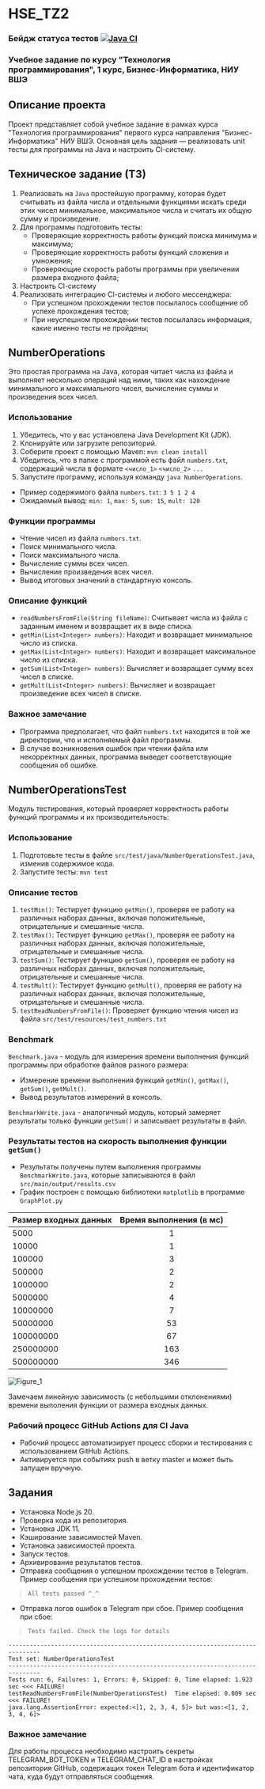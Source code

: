 # HSE_TZ2

### Бейдж статуса тестов [![Java CI](https://github.com/psycndr/TZ2/actions/workflows/ci.yml/badge.svg)](https://github.com/psycndr/TZ2/actions/workflows/ci.yml)

### Учебное задание по курсу "Технология программирования", 1 курс, Бизнес-Информатика, НИУ ВШЭ

## Описание проекта

Проект представляет собой учебное задание в рамках курса "Технология программирования" первого курса направления "Бизнес-Информатика" НИУ ВШЭ. Основная цель задания — реализовать unit тесты для программы на Java и настроить Cl-систему.

## Техническое задание (ТЗ)

1. Реализовать на `Java` простейшую программу, которая будет считывать из файла числа и отдельными функциями искать среди этих чисел минимальное, максимальное числа и считать их общую сумму и произведение.
2. Для программы подготовить тесты:
    - Проверяющие корректность работы функций поиска минимума и максимума;
    - Проверяющие корректность работы функций сложения и умножения;
    - Проверяющие скорость работы программы при увеличении размера входного файла;
3. Настроить Cl-систему
4. Реализовать интеграцию Cl-системы и любого мессенджера:
    - При успешном прохождении тестов посылалось сообщение об успехе прохождения тестов;
    - При неуспешном прохождении тестов посылалась информация, какие именно тесты не пройдены;

## NumberOperations

Это простая программа на Java, которая читает числа из файла и выполняет несколько операций над ними, таких как нахождение минимального и максимального чисел, вычисление суммы и произведения всех чисел.

### Использование

1. Убедитесь, что у вас установлена Java Development Kit (JDK).
2. Клонируйте или загрузите репозиторий.
3. Соберите проект с помощью Maven: `mvn clean install`
4. Убедитесь, что в папке с программой есть файл `numbers.txt`, содержащий числа в формате `<число_1>` `<число_2>` `...`
5. Запустите программу, используя команду `java NumberOperations`.
- Пример содержимого файла `numbers.txt`: `3 5 1 2 4`
- Ожидаемый вывод: `min: 1`, `max: 5`, `sum: 15`, `mult: 120`

### Функции программы

- Чтение чисел из файла `numbers.txt`.
- Поиск минимального числа.
- Поиск максимального числа.
- Вычисление суммы всех чисел.
- Вычисление произведения всех чисел.
- Вывод итоговых значений в стандартную консоль.

### Описание функций

- `readNumbersFromFile(String fileName)`: Считывает числа из файла с заданным именем и возвращает их в виде списка.
- `getMin(List<Integer> numbers)`: Находит и возвращает минимальное число из списка.
- `getMax(List<Integer> numbers)`: Находит и возвращает максимальное число из списка.
- `getSum(List<Integer> numbers)`: Вычисляет и возвращает сумму всех чисел в списке.
- `getMult(List<Integer> numbers)`: Вычисляет и возвращает произведение всех чисел в списке.

### Важное замечание

- Программа предполагает, что файл `numbers.txt` находится в той же директории, что и исполняемый файл программы.
- В случае возникновения ошибок при чтении файла или некорректных данных, программа выведет соответствующие сообщения об ошибке.

## NumberOperationsTest

Модуль тестирования, который проверяет корректность работы функций программы и их производительность:

### Использование

1. Подготовьте тесты в файле `src/test/java/NumberOperationsTest.java`, изменив содержимое кода.
2. Запустите тесты: `mvn test`

### Описание тестов

1. `testMin()`: Тестирует функцию `getMin()`, проверяя ее работу на различных наборах данных, включая положительные, отрицательные и смешанные числа.
2. `testMax()`: Тестирует функцию `getMax()`, проверяя ее работу на различных наборах данных, включая положительные, отрицательные и смешанные числа.
3. `testSum()`: Тестирует функцию `getSum()`, проверяя ее работу на различных наборах данных, включая положительные, отрицательные и смешанные числа.
4. `testMult()`: Тестирует функцию `getMult()`, проверяя ее работу на различных наборах данных, включая положительные, отрицательные и смешанные числа.
5. `testReadNumbersFromFile()`: Проверяет функцию чтения чисел из файла `src/test/resources/test_numbers.txt`

### Benchmark 
`Benchmark.java` - модуль для измерения времени выполнения функций программы при обработке файлов разного размера:
- Измерение времени выполнения функций `getMin()`, `getMax()`, `getSum()`, `getMult()`.
- Вывод результатов измерений в консоль.

`BenchmarkWrite.java` - аналогичный модуль, который замеряет результаты только функции `getSum()` и записывает результаты в файл.

### Результаты тестов на скорость выполнения функции `getSum()` 

- Результаты получены путем выполнения программы `BenchmarkWrite.java`, которые записываются в файл `src/main/output/results.csv`
- График построен с помощью библиотеки `matplotlib` в программе `GraphPlot.py`

| Размер входных данных | Время выполнения (в мс) |
| --------------------- |:-----------------------:|
| 5000                  | 1                       |
| 10000                 | 1                       |                  
| 100000                | 3                       |
| 500000                | 2                       |             
| 1000000               | 2                       |
| 5000000               | 4                       |
| 10000000              | 7                       |
| 50000000              | 53                      |
| 100000000             | 67                      |
| 250000000             | 163                     |
| 500000000             | 346                     |

![Figure_1](https://github.com/psycndr/TZ2/assets/102012523/cf762b84-8d27-44cd-be6c-88cc7edbe98c)

Замечаем линейную зависимость (с небольшими отклонениями) времени выполения функции от размера входных данных. 

### Рабочий процесс GitHub Actions для CI Java

- Рабочий процесс автоматизирует процесс сборки и тестирования с использованием GitHub Actions. 
- Активируется при событиях push в ветку master и может быть запущен вручную.

## Задания
- Установка Node.js 20.
- Проверка кода из репозитория.
- Установка JDK 11.
- Кэширование зависимостей Maven.
- Установка зависимостей проекта.
- Запуск тестов.
- Архивирование результатов тестов.
- Отправка сообщения о успешном прохождении тестов в Telegram.
Пример сообщения при успешном прохождении тестов: 
> `All tests passed ^_^`
- Отправка логов ошибок в Telegram при сбое.
Пример сообщения при сбое: 
> `Tests failed. Check the logs for details`
```
-------------------------------------------------------------------------------
Test set: NumberOperationsTest
-------------------------------------------------------------------------------
Tests run: 6, Failures: 1, Errors: 0, Skipped: 0, Time elapsed: 1.923 sec <<< FAILURE!
testReadNumbersFromFile(NumberOperationsTest)  Time elapsed: 0.009 sec  <<< FAILURE!
java.lang.AssertionError: expected:<[1, 2, 3, 4, 5]> but was:<[1, 2, 3, 4, 6]>
```

### Важное замечание
Для работы процесса необходимо настроить секреты TELEGRAM_BOT_TOKEN и TELEGRAM_CHAT_ID в настройках репозитория GitHub, содержащих токен Telegram бота и идентификатор чата, куда будут отправляться сообщения.

